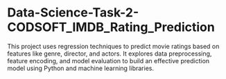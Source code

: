# Data-Science-Task-2-CODSOFT_IMDB_Rating_Prediction
This project uses regression techniques to predict movie ratings based on features like genre, director, and actors. It explores data preprocessing, feature encoding, and model evaluation to build an effective prediction model using Python and machine learning libraries.
